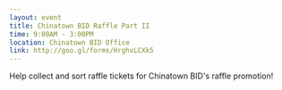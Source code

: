 ```yaml
---
layout: event
title: Chinatown BID Raffle Part II
time: 9:00AM - 3:00PM
location: Chinatown BID Office
link: http://goo.gl/forms/HrghvLCXk5
---
```

Help collect and sort raffle tickets for Chinatown BID's raffle promotion!